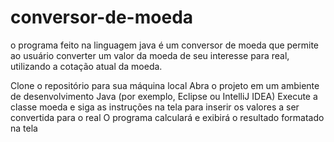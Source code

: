# conversor-de-moeda
o programa feito na linguagem java é um conversor de moeda que permite ao usuário converter um valor da moeda de seu interesse para real, utilizando a cotação atual da moeda.

Clone o repositório para sua máquina local Abra o projeto em um ambiente de desenvolvimento Java (por exemplo, Eclipse ou IntelliJ IDEA) Execute a classe moeda e siga as instruções na tela para inserir os valores a ser convertida para o real O programa calculará e exibirá o resultado formatado na tela
